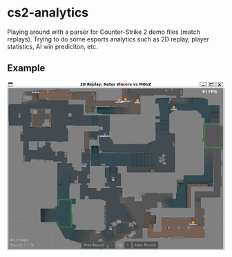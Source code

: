 # cs2-analytics
Playing around with a parser for Counter-Strike 2 demo files (match replays). Trying to do some esports analytics such as 2D replay, player statistics, AI win prediciton, etc. 

## Example
![Screenshot](img/screenshot_replay.png)